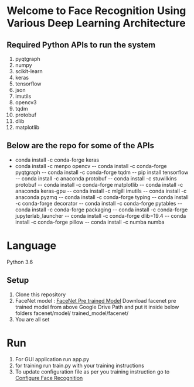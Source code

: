 # Welcome to Face Recognition Using Various Deep Learning Architecture


## Required Python APIs to run the system
1. pyqtgraph
2. numpy
3. scikit-learn
4. keras
5. tensorflow
6. json
7. imutils
8. opencv3
9. tqdm
10. protobuf
11. dlib
12. matplotlib

## Below are the repo for some of the APIs
- conda install -c conda-forge keras
- conda install -c menpo opencv
-- conda install -c conda-forge pyqtgraph
-- conda install -c conda-forge tqdm
-- pip install tensorflow
-- conda install -c anaconda protobuf
-- conda install -c stuwilkins protobuf
-- conda install -c conda-forge matplotlib
-- conda install -c anaconda keras-gpu
-- conda install -c mlgill imutils
-- conda install -c anaconda pyzmq
-- conda install -c conda-forge typing
-- conda install -c conda-forge decorator
-- conda install -c conda-forge pytables
-- conda install -c conda-forge packaging
-- conda install -c conda-forge jupyterlab_launcher
-- conda install -c conda-forge dlib=19.4
-- conda install -c conda-forge pillow
-- conda install -c numba numba

# Language
Python 3.6


## Setup
1. Clone this repository
2. FaceNet model : [FaceNet Pre trained Model](https://drive.google.com/open?id=1q0x79DTIKojNHSctivsAHYpvoTPnt0Oo)
Download facenet pre trained model from above Google Drive Path and put it inside below folders
facenet/model/
trained_model/facenet/
3. You are all set

# Run
1. For GUI application run app.py
2. for training run train.py with your training instructions
3. To update configuration file as per you training instruction go to [Configure Face Recognition]()

